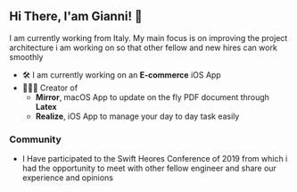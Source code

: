 ## Hi There, I'am Gianni! 👋


I am currently working from Italy. My main focus is on improving the project architecture i am working on so that other fellow and new hires can work smoothly

* 🛠️ I am currently working on an **E-commerce** iOS App
* 👨🏻‍💻 Creator of 
  - **Mirror**, macOS App to update on the fly PDF document through **Latex**
  - **Realize**, iOS App to manage your day to day task easily
  
  
### Community

* I Have participated to the Swift Heores Conference of 2019 from which i had the opportunity to meet with other fellow engineer and share our experience and opinions

